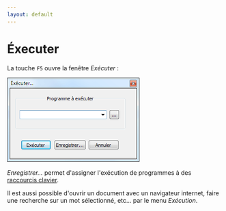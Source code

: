 ```yaml
---
layout: default
---
```

# Éxecuter

La touche `F5` ouvre la fenêtre *Exécuter* :

![Fenêtre exécuter.](/images/notepadpp_executer.png)

*Enregistrer...* permet d'assigner l'exécution de programmes à des [raccourcis clavier](raccourcis-clavier.md).

Il est aussi possible d'ouvrir un document avec un navigateur internet, faire une recherche sur un mot sélectionné, etc... par le menu *Exécution*.
